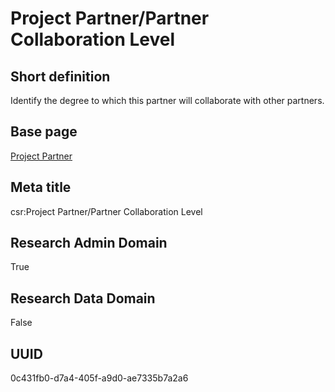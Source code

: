 # Project Partner/Partner Collaboration Level
## Short definition
Identify the degree to which this partner will collaborate with other partners.
## Base page
[Project Partner](https://github.com/EuroCRIS/CASRAI-Dictionairies/blob/main/Objects/Project%20Partner.md)
## Meta title
csr:Project Partner/Partner Collaboration Level
## Research Admin Domain
True
## Research Data Domain
False
## UUID
0c431fb0-d7a4-405f-a9d0-ae7335b7a2a6
